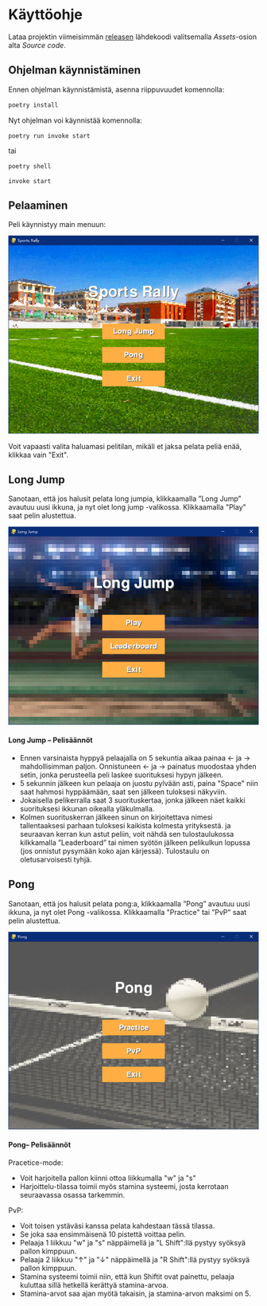 # Käyttöohje

Lataa projektin viimeisimmän [releasen]( https://github.com/KirinPoersti/ot-harjoitustyo/releases) lähdekoodi valitsemalla _Assets_-osion alta _Source code_.

## Ohjelman käynnistäminen

Ennen ohjelman käynnistämistä, asenna riippuvuudet komennolla:

```bash
poetry install
```
Nyt ohjelman voi käynnistää komennolla:

```
poetry run invoke start
```
tai
```
poetry shell 
```
```
invoke start
```
## Pelaaminen

Peli käynnistyy main menuun:

![](https://github.com/KirinPoersti/ot-harjoitustyo/blob/main/dokumentaatio/kuvat/kayttoohje-pelin%20aloitus.PNG)

Voit vapaasti valita haluamasi pelitilan, mikäli et jaksa pelata peliä enää, klikkaa vain "Exit".
## Long Jump
Sanotaan, että jos halusit pelata long jumpia, klikkaamalla ”Long Jump” avautuu uusi ikkuna, ja nyt olet long jump -valikossa. Klikkaamalla "Play" saat pelin alustettua. 

![](https://github.com/KirinPoersti/ot-harjoitustyo/blob/main/dokumentaatio/kuvat/kayttoohje-longjump.PNG)

#### Long Jump – Pelisäännöt
* Ennen varsinaista hyppyä pelaajalla on 5 sekuntia aikaa painaa ← ja → mahdollisimman paljon. Onnistuneen ← ja → painatus muodostaa yhden setin, jonka perusteella peli laskee suorituksesi hypyn jälkeen.
* 5 sekunnin jälkeen kun pelaaja on juostu pylvään asti, paina "Space" niin saat hahmosi hyppäämään, saat sen jälkeen tuloksesi näkyviin.
* Jokaisella pelikerralla saat 3 suorituskertaa, jonka jälkeen näet kaikki suorituksesi ikkunan oikealla yläkulmalla.
* Kolmen suorituskerran jälkeen sinun on kirjoitettava nimesi tallentaaksesi parhaan tuloksesi kaikista kolmesta yrityksestä. ja seuraavan kerran kun astut peliin, voit nähdä sen tulostaulukossa kilkkamalla ”Leaderboard” tai nimen syötön jälkeen pelikulkun lopussa (jos onnistut pysymään koko ajan kärjessä). Tulostaulu on oletusarvoisesti tyhjä.

## Pong
Sanotaan, että jos halusit pelata pong:a, klikkaamalla ”Pong” avautuu uusi ikkuna, ja nyt olet Pong -valikossa. Klikkaamalla "Practice" tai ”PvP” saat pelin alustettua. 

![](https://github.com/KirinPoersti/ot-harjoitustyo/blob/main/dokumentaatio/kuvat/kayttoohje-pong.PNG)

#### Pong– Pelisäännöt
Pracetice-mode:
* Voit harjoitella pallon kiinni ottoa liikkumalla "w" ja "s"
*  Harjoittelu-tilassa toimii myös stamina systeemi, josta kerrotaan seuraavassa osassa tarkemmin. 

PvP: 
* Voit toisen ystäväsi kanssa pelata kahdestaan tässä tilassa.
*  Se joka saa ensimmäisenä 10 pistettä voittaa pelin.
*  Pelaaja 1 liikkuu "w" ja "s" näppäimellä ja "L Shift":llä pystyy syöksyä pallon kimppuun.
*   Pelaaja 2 liikkuu "↑" ja "↓" näppäimellä ja "R Shift":llä pystyy syöksyä pallon kimppuun.
*    Stamina systeemi toimii niin, että kun Shiftit ovat painettu, pelaaja kuluttaa sillä hetkellä kerättyä stamina-arvoa.
*    Stamina-arvot saa ajan myötä takaisin, ja stamina-arvon maksimi on 5.
